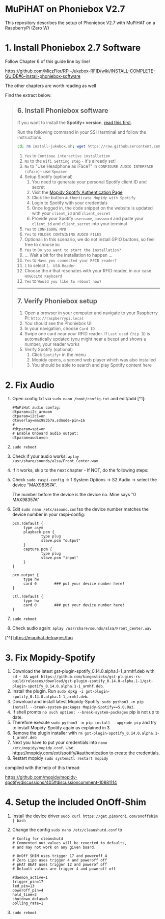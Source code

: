 # MuPiHAT on Phoniebox V2.7
This repository describes the setup of Phoniebox V2.7 with MuPiHAT on a RaspberryPi (Zero W) 


# 1.  Install Phoniebox 2.7 Software

Follow Chapter 6 of this guide line by line!

https://github.com/MiczFlor/RPi-Jukebox-RFID/wiki/INSTALL-COMPLETE-GUIDE#6-install-phoniebox-software

The other chapters are worth reading as well

Find the extract below:
>## 6. Install Phoniebox software
>
>If you want to install the **Spotify+ version**, [read this first](https://github.com/MiczFlor/RPi-Jukebox-RFID/wiki/Spotify-FAQ).
>
>Run the following command in your SSH terminal and follow the instructions
>
>```bash
>cd; rm install-jukebox.sh; wget https://raw.githubusercontent.com/MiczFlor/RPi-Jukebox-RFID/master/scripts/installscripts/install-jukebox.sh; chmod +x install-jukebox.sh; ./install->jukebox.sh
>```
>
>1. `Yes` to `Continue interactive installation`
>1. `No` to the `Wifi Setting step` - it's already set!
>1. `No` to "Use Headphone as iFace?" in `CONFIGURE AUDIO INTERFACE (iFace)`- use `Speaker` 
>1. Setup Spotify (optional)
>    1. You need to generate your personal Spotify client ID and secret
>    1. Visit the [Mopidy Spotify Authentication Page](https://mopidy.com/ext/spotify/#authentication)
>    1. Click the button `Authenticate Mopidy with Spotify`
>    1. Login to Spotify with your credentials
>    1. Once logged in, the code snippet on the website is updated with your `client_id` and `client_secret`
>    1. Provide your Spotify `username`, `password` and paste your `client_id` and `client_secret` into your terminal
>1. `Yes` to `CONFIGURE MPD`
>1. `Yes` to `FOLDER CONTAINING AUDIO FILES`
>1. Optional: In this scenario, we do not install GPIO buttons, so feel free to choose `No`
>1. `Yes` to `Do you want to start the installation?`
>1. ... Wait a bit for the installation to happen ...
>1. `Yes` to `Have you connected your RFID reader?`
>1. `1` to select `1. USB-Reader`
>1. Choose the `#` that resonates with your RFID reader, in our case `HXGCoLtd Keyboard`
>1. `Yes` to `Would you like to reboot now?`
>
>---
>
>## 7. Verify Phoniebox setup
>
>1. Open a browser in your computer and navigate to your Raspberry Pi: `http://raspberrypi.local`
>1. You should see the Phoniebox UI
>1. In your navigation, choose `Card ID`
>1. Swipe one card near your RFID reader. If `Last used Chip ID` is automatically updated (you might hear a beep) and shows a number, your reader works
>1. Verify Spotify (optional)
>    1. Click `Spotify+` in the menu
>    1. Mopidy opens, a second web player which was also installed
>    1. You should be able to search and play Spotify content here
>


# 2. Fix Audio

1. Open config.txt via ```sudo nano /boot/config.txt``` and edit/add [^1]:
   ```
   #MuPiHat audio config:  
   dtparam=i2c_arm=on  
   dtparam=i2c1=on 
   dtoverlay=max98357a,sdmode-pin=16  
   #  
   #dtparam=spi=on  
   # Enable Onboard audio output: 
   dtparam=audio=on
   ```
3. ```sudo reboot```
4. Check if your audio works: ```aplay /usr/share/sounds/alsa/Front_Center.wav```
5. If it works, skip to the next chapter - If NOT, do the following steps:
6. Check ```sudo raspi-config``` -> 1   System Options ->  S2   Audio -> select the device "MAX98357A".
   
   The number before the device is the device no. Mine says "0   MAX98357A"

7. Edit ```sudo nano /etc/asound.conf```so the device number matches the device number in your raspi-config:
   ```
   pcm.!default {
        type asym
        playback.pcm {
                type plug
                slave.pcm "output"
        }
        capture.pcm {
                type plug
                slave.pcm "input"
        }
   }

   pcm.output {
        type hw
        card 0        ### put your device number here!
   }

   ctl.!default {
        type hw
        card 0        ### put your device number here!
   }
   ```
8. ```sudo reboot```
9. Check audio again: ```aplay /usr/share/sounds/alsa/Front_Center.wav```

[^1] https://mupihat.de/pages/faq


# 3. Fix Mopidy-Spotify

1. Download the latest gst-plugin-spotify_0.14.0.alpha.1-1_armhf.deb with ```cd ~ && wget https://github.com/kingosticks/gst-plugins-rs-build/releases/download/gst-plugin-spotify_0.14.0-alpha.1-1/gst-plugin-spotify_0.14.0.alpha.1-1_armhf.deb```.
2. Install the plugin. Run ```sudo dpkg -i gst-plugin-spotify_0.14.0.alpha.1-1_armhf.deb```.
3. Download and install latest Mopidy-Spotify: ```sudo python3 -m pip install --break-system-packages Mopidy-Spotify==5.0.0a3```.
4. If shell promts ```no such option: --break-system-packages``` pip is not up to date.
5. Therefore execute ```sudo python3 -m pip install --upgrade pip``` and try to install Mopidy-Spotify again as explained in 3.
6. Remove the plugin installer with ```rm gst-plugin-spotify_0.14.0.alpha.1-1_armhf.deb```
7. Next you have to put your credentials into ```nano /etc/mopidy/mopidy.conf```. Use https://mopidy.com/ext/spotify/#authentication to create the credentials.
8. Restart mopidy ```sudo systemctl restart mopidy```

compiled with the help of this thread:

https://github.com/mopidy/mopidy-spotify/discussions/405#discussioncomment-10881114


# 4. Setup the included OnOff-Shim

1. Install the device driver ```sudo curl https://get.pimoroni.com/onoffshim | bash```
2. Change the config ```sudo nano /etc/cleanshutd.conf```
   to
   
   ```
   # Config for cleanshutd
   # Commented out values will be reverted to defaults,
   # and may not work on any given board.
   
   # OnOff SHIM uses trigger 17 and poweroff 4
   # Zero Lipo uses trigger 4 and poweroff off
   # pHAT BEAT uses trigger 12 and powerof off
   # Default values are trigger 4 and poweroff off

   #daemon_active=1
   trigger_pin=17
   led_pin=13
   poweroff_pin=4
   hold_time=2
   shutdown_delay=0
   polling_rate=1
   ```
3. ```sudo reboot```
